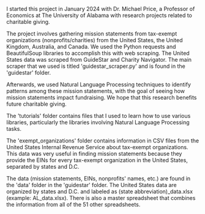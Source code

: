 I started this project in January 2024 with Dr. Michael Price, a Professor of Economics at The University of Alabama with research projects related to charitable giving.

The project involves gathering mission statements from tax-exempt organizations (nonprofits/charities) from the United States, the United Kingdom, Australia, and Canada. We used the Python requests and BeautifulSoup libraries to accomplish this with web scraping. The United States data was scraped from GuideStar and Charity Navigator. The main scraper that we used is titled 'guidestar_scraper.py' and is found in the 'guidestar' folder. 

Afterwards, we used Natural Language Processing techniques to identify patterns among these mission statements, with the goal of seeing how mission statements impact fundraising. We hope that this research benefits future charitable giving.

The 'tutorials' folder contains files that I used to learn how to use various libraries, particularly the libraries involving Natural Language Processing tasks. 

The 'exempt_organizations' folder contains information in CSV files from the United States Internal Revenue Service about tax-exempt organizations. This data was very useful in finding mission statements because they provide the EINs for every tax-exempt organization in the United States, separated by states and D.C.

The data (mission statements, EINs, nonprofits' names, etc.) are found in the 'data' folder in the 'guidestar' folder. The United States data are organized by states and D.C. and labeled as (state abbreviation)_data.xlsx (example: AL_data.xlsx). There is also a master spreadsheet that combines the information from all of the 51 other spreadsheets.